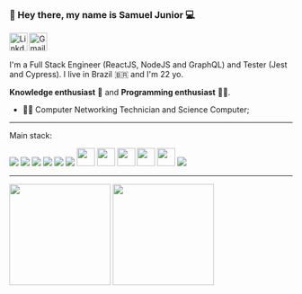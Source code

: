 ### 👋 Hey there, my name is **Samuel Junior** 💻

<a target="_blank" href="https://www.linkedin.com/in/samuel-juniorz/">
  <img align="left" alt="LinkdeIN" width="32px" src="https://logospng.org/download/linkedin/logo-linkedin-icon-512.png" />
</a>
<a target="_blank" href="mailto:samueljrz@alu.ufc.br">
  <img align="left" alt="Gmail" width="32px" src="https://logospng.org/download/gmail/logo-gmail-512.png" />
</a>
</br>

<br />

I'm a Full Stack Engineer (ReactJS, NodeJS and GraphQL) and Tester (Jest and Cypress). I live in Brazil 🇧🇷 and I'm 22 yo. 

**Knowledge enthusiast** 🧠 and **Programming enthusiast** 👨‍💻. 

* 👨‍🎓 Computer Networking Technician and Science Computer;

----

Main stack:
<div>
  <link rel="stylesheet" href="https://cdn.jsdelivr.net/gh/devicons/devicon@v2.13.0/devicon.min.css">
  <img src="https://icongr.am/devicon/html5-original.svg?size=32&color=currentColor" />
  <img src="https://icongr.am/devicon/css3-original.svg?size=32&color=currentColor" />
  <img src="https://icongr.am/devicon/javascript-original.svg?size=32&color=currentColor" />
  <img src="https://icongr.am/devicon/typescript-original.svg?size=32&color=currentColor" />
  <img src="https://icongr.am/devicon/react-original.svg?size=32&color=currentColor" />
  <img src="https://icongr.am/devicon/nodejs-original.svg?size=32&color=currentColor" />
  <img width="32" src='https://cdn.jsdelivr.net/gh/devicons/devicon/icons/graphql/graphql-plain.svg'>
  <img width="32" src='https://cdn.jsdelivr.net/gh/devicons/devicon/icons/jest/jest-plain.svg'>
  <img width="32" src='https://api.iconify.design/logos/cypress.svg?width=32&height=32'>
  <img width="32" src='https://www.splunk.com/content/dam/splunk2/images/2020-splunk-planet.svg'>
  <img width="32" src='https://cdn6.aptoide.com/imgs/0/7/6/076303a788705113dc6cebc4fe59a02d_icon.png'>
  <img src="https://icongr.am/devicon/git-original.svg?size=32&color=currentColor">
</div>

----
<div>
    <img height="180em" src ="https://github-readme-stats.vercel.app/api?username=samueljrz&theme=monokai&show_icons=true"     />
    <img height="180em" src ="https://github-readme-stats.vercel.app/api/top-langs/?username=samueljrz&theme=monokai&layout=compact" />
</div>

<!--
**samueljrz/samueljrz** is a ✨ _special_ ✨ repository because its `README.md` (this file) appears on your GitHub profile.

Here are some ideas to get you started:

- 🔭 I’m currently working on ...
- 🌱 I’m currently learning ...
- 👯 I’m looking to collaborate on ...
- 🤔 I’m looking for help with ...
- 💬 Ask me about ...
- 📫 How to reach me: ...
- 😄 Pronouns: ...
- ⚡ Fun fact: ...
-->
